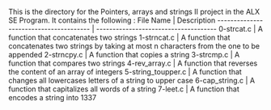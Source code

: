 This is the directory for the Pointers, arrays and strings II project in the
ALX SE Program. It contains the following :
File Name				| Description
---------------------------------------	| -------------------------------------
0-strcat.c				| A function that concatenates two strings
1-strncat.c				| A function that concatenates two strings by taking at most n characters from the one to be appended
2-strncpy.c				| A function that copies a string
3-strcmp.c				| A function that compares two strings
4-rev_array.c				| A function that reverses the content of an array of integers
5-string_toupper.c			| A function that changes all lowercases letters of a string to upper case
6-cap_string.c				| A function that capitalizes all words of a string
7-leet.c				| A function that encodes a string into 1337
